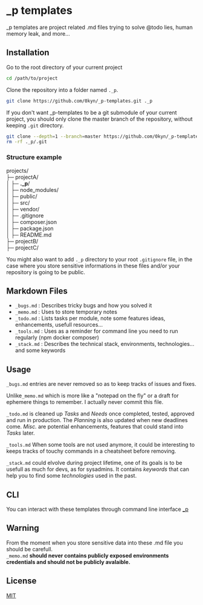 # _p templates

_p templates are project related .md files trying to solve @todo lies, human memory leak, and more... 

## Installation

Go to the root directory of your current project
```bash 
cd /path/to/project
```

Clone the repository into a folder named `._p`.
```bash
git clone https://github.com/0kyn/_p-templates.git ._p
```

If you don't want _p-templates to be a git submodule of your current project, you should only clone the master branch of the repository, without keeping `.git` directory.
```bash
git clone --depth=1 --branch=master https://github.com/0kyn/_p-templates ._p
rm -rf ._p/.git
```

### Structure example

projects/  
├─ projectA/  
│  ├─ **._p**/  
│  ├─ node_modules/  
│  ├─ public/  
│  ├─ src/  
│  ├─ vendor/  
│  ├─ .gitignore  
│  ├─ composer.json  
│  ├─ package.json  
│  ├─ README.md  
├─ projectB/  
├─ projectC/  

You might also want to add `._p` directory to your root `.gitignore` file, in the case where you store sensitive informations in these files and/or your repository is going to be public.

## Markdown Files

- `_bugs.md`    : Describes tricky bugs and how you solved it
- `_memo.md`    : Uses to store temporary notes
- `_todo.md`    : Lists tasks per module, note some features ideas, enhancements, usefull resources...
- `_tools.md`   : Uses as a reminder for command line you need to run regularly (npm docker composer)
- `_stack.md`   : Describes the technical stack, environments, technologies... and some keywords

## Usage

`_bugs.md` entries are never removed so as to keep tracks of issues and fixes.

Unlike`_memo.md` which is more like a "notepad on the fly" or a draft for ephemere things to remember. I actually never commit this file.

`_todo.md` is cleaned up *Tasks* and *Needs* once completed, tested, approved and run in production. The *Planning* is also updated when new deadlines come. *Misc.* are potential enhancements, features that could stand into *Tasks* later.

`_tools.md` When some tools are not used anymore, it could be interesting to keeps tracks of touchy commands in a cheatsheet before removing.

`_stack.md` could elvolve during project lifetime, one of its goals is to be usefull as much for devs, as for sysadmins. 
It contains *keywords* that can help you to find some *technologies* used in the past.

## CLI

You can interact with these templates through command line interface [_p](https://github.com/0kyn/_p)

## Warning

From the moment when you store sensitive data into these .md file you should be carefull.  
`_memo.md` **should never contains publicly exposed environments credentials and should not be publicly avalaible.** 

## License

[MIT](https://choosealicense.com/licenses/mit/)